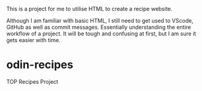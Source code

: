 This is a project for me to utilise HTML to create a recipe website.

Although I am familiar with basic HTML, I still need to get used to VScode, GitHub as well as commit messages. Essentially understanding the entire 
workflow of a project. It will be tough and confusing at first, but I am sure it gets easier with time.


# odin-recipes
TOP Recipes Project
